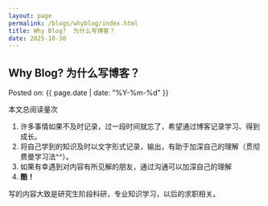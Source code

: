 ```yaml
---
layout: page
permalink: /blogs/whyblog/index.html
title: Why Blog?  为什么写博客？
date: 2025-10-30
---
```


## Why Blog?  为什么写博客？

Posted on: {{ page.date | date: "%Y-%m-%d" }}

<script async src="//busuanzi.ibruce.info/busuanzi/2.3/busuanzi.pure.mini.js"></script>
<span id="busuanzi_container_page_pv">
  本文总阅读量<span id="busuanzi_value_page_pv"></span>次
</span>

1. 许多事情如果不及时记录，过一段时间就忘了，希望通过博客记录学习、得到成长。
2. 将自己学到的知识及时以文字形式记录，输出，有助于加深自己的理解（贯彻费曼学习法^^）。
3. 如果有幸遇到对内容有所见解的朋友，通过沟通可以加深自己的理解
4. **酷！**

写的内容大致是研究生阶段科研，专业知识学习，以后的求职相关。